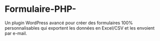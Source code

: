 # Formulaire-PHP-
Un plugin WordPress avancé pour créer des formulaires 100% personnalisables qui exportent les données en Excel/CSV et les envoient par e-mail.
